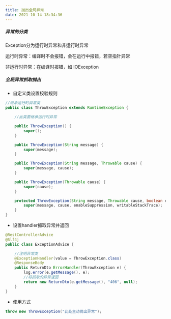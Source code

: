 ```yaml
---
title: 抛出全局异常
date: 2021-10-14 18:34:36
---
```


#####  异常的分类

Exception分为运行时异常和非运行时异常

运行时异常：编译时不会报错，会在运行中报错，若空指针异常

非运行时异常：在编译时报错，如 IOException

##### 全局异常抓取抛出

- 自定义类设置校验规则

```java
//继承运行时异常类
public class ThrowException extends RuntimeException {

    //此类要继承运行时异常

    public ThrowException() {
        super();
    }

    public ThrowException(String message) {
        super(message);
    }

    public ThrowException(String message, Throwable cause) {
        super(message, cause);
    }

    public ThrowException(Throwable cause) {
        super(cause);
    }

    protected ThrowException(String message, Throwable cause, boolean enableSuppression, boolean writableStackTrace) {
        super(message, cause, enableSuppression, writableStackTrace);
    }
}
```

- 设置handler抓取异常并返回

```java
@RestControllerAdvice
@Slf4j
public class ExceptionAdvice {

    //注明异常类
    @ExceptionHandler(value = ThrowException.class)
    @ResponseBody
    public ReturnDto ErrorHandler(ThrowException e) {
        log.error(e.getMessage(), e);
        //将抓取的异常返回
        return new ReturnDto(e.getMessage(), "406", null);
    }
}
```

- 使用方式

```java
throw new ThrowException("此处主动抛出异常");
```

